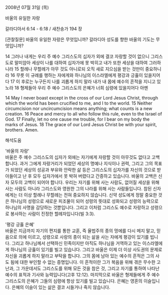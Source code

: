 2008년 07월 31일 (목)

바울의 유일한 자랑



갈라디아서 6:14 - 6:18 / 새찬송가 194 장


[관찰질문]
바울의 유일한 자랑은 무엇입니까? 
갈라디아 성도를 향한 바울의 기도는 무엇입니까? 

14 그러나 내게는 우리 주 예수 그리스도의 십자가 외에 결코 자랑할 것이 없으니 그리스도로 말미암아 세상이 나를 대하여 십자가에 못 박히고 내가 또한 세상을 대하여 그러하니라 
15 할례나 무할례가 아무 것도 아니로되 오직 새로 지으심을 받는 것만이 중요하니라 
16 무릇 이 규례를 행하는 자에게와 하나님의 이스라엘에게 평강과 긍휼이 있을지어다 
17 이 후로는 누구든지 나를 괴롭게 하지 말라 내가 내 몸에 예수의 흔적을 지니고 있노라 
18 형제들아 우리 주 예수 그리스도의 은혜가 너희 심령에 있을지어다 아멘 

14 May I never boast except in the cross of our Lord Jesus Christ, through which the world has been crucified to me, and I to the world. 
15 Neither circumcision nor uncircumcision means anything; what counts is a new creation. 
16 Peace and mercy to all who follow this rule, even to the Israel of God. 
17 Finally, let no one cause me trouble, for I bear on my body the marks of Jesus. 
18 The grace of our Lord Jesus Christ be with your spirit, brothers. Amen.

해석도움





'바울의 자랑'  
바울은 주 예수 그리스도의 십자가 외에는 자기에게 자랑할 것이 아무것도 없다고 고백합니다. 과거 그에게 자랑거리가 되었던 세상의 명예나 지식이나 권력, 그리고 그의 목표가 되었던 세상의 성공과 부유와 안락한 삶 등은 그리스도의 십자가를 자신의 것으로 받아들이고 난 후 모두 십자가에서 못 박혀 버렸다고 간증하고 있습니다. 바울의 고백은 신자 모두의 고백이 되어야 합니다. 우리는 자기를 위해 사는 사람도, 없어질 세상을 위해 사는 사람도 아니라 그리스도와 영원한 그의 나라를 위해 사는 사람들입니다. 참된 신자에게는 더 이상 할례나 무할례는 전혀 중요하지 않습니다. 신약 성도에게 정말 중요한 것은 하나님의 성령으로 새로운 피조물이 되어 성령의 뜻대로 성화되고 성령의 능력으로 하나님의 사명을 감당하는 것뿐입니다. 그리고 이처럼 그리스도 예수로 자랑하고 성령으로 봉사하는 사람이 진정한 할례자입니다(빌 3:3).   

'평강 긍휼 은혜'  
바울은 지금까지 자기의 편지를 통한 교훈, 즉 율법주의 종의 멍에를 다시 메지 말고, 믿음으로 의에 이르고, 성령으로 사랑의 종이 되는 삶을 사는 자에게 평강이 있기를 빕니다. 그리고 하나님께서 선택하신 민족이지만 아직도 하나님을 거역하고 있는 이스라엘에게 하나님의 긍휼이 있기를 빌고 있습니다. 그리고 바울은 이제 더 이상 사도권의 문제로 자신을 괴롭게 하지 말라고 부탁을 합니다. 그의 몸에 남아 있는 예수의 흔적은 그의 사도 됨에 대한 부인할 수 없는 증명입니다. 이 흔적이란 그가 복음을 위해 겪은 무수한 고난과, 그 가운데서도 그리스도를 위해 모든 것을 참은 것, 그리고 자기를 통하여 나타난 예수의 표적과 기사와 능력입니다(고후 12:12). 마지막으로 바울은 형제들에게 주 예수 그리스도의 은혜가 그들의 심령에 항상 있기를 빌고 있습니다. 은혜는 영혼의 이슬입니다. 은혜의 이슬이 있는 삶은 결코 시들거나 죽지 않습니다.